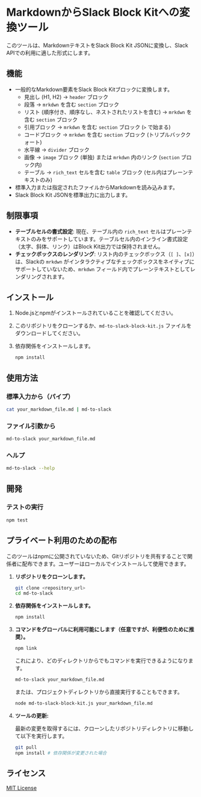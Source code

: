 # MarkdownからSlack Block Kitへの変換ツール

このツールは、MarkdownテキストをSlack Block Kit JSONに変換し、Slack APIでの利用に適した形式にします。

## 機能

- 一般的なMarkdown要素をSlack Block Kitブロックに変換します。
  - 見出し (H1, H2) -> `header` ブロック
  - 段落 -> `mrkdwn` を含む `section` ブロック
  - リスト (順序付き、順序なし、ネストされたリストを含む) -> `mrkdwn` を含む `section` ブロック
  - 引用ブロック -> `mrkdwn` を含む `section` ブロック (`>` で始まる)
  - コードブロック -> `mrkdwn` を含む `section` ブロック (トリプルバッククォート)
  - 水平線 -> `divider` ブロック
  - 画像 -> `image` ブロック (単独) または `mrkdwn` 内のリンク (`section` ブロック内)
  - テーブル -> `rich_text` セルを含む `table` ブロック (セル内はプレーンテキストのみ)
- 標準入力または指定されたファイルからMarkdownを読み込みます。
- Slack Block Kit JSONを標準出力に出力します。

## 制限事項

- **テーブルセルの書式設定**: 現在、テーブル内の `rich_text` セルはプレーンテキストのみをサポートしています。テーブルセル内のインライン書式設定（太字、斜体、リンク）はBlock Kit出力では保持されません。
- **チェックボックスのレンダリング**: リスト内のチェックボックス（`[ ]`、`[x]`）は、Slackの `mrkdwn` がインタラクティブなチェックボックスをネイティブにサポートしていないため、`mrkdwn` フィールド内でプレーンテキストとしてレンダリングされます。

## インストール

1.  Node.jsとnpmがインストールされていることを確認してください。
2.  このリポジトリをクローンするか、`md-to-slack-block-kit.js` ファイルをダウンロードしてください。
3.  依存関係をインストールします。

    ```bash
    npm install
    ```

## 使用方法

### 標準入力から（パイプ）

```bash
cat your_markdown_file.md | md-to-slack
```

### ファイル引数から

```bash
md-to-slack your_markdown_file.md
```

### ヘルプ

```bash
md-to-slack --help
```

## 開発

### テストの実行

```bash
npm test
```

## プライベート利用のための配布

このツールはnpmに公開されていないため、Gitリポジトリを共有することで関係者に配布できます。ユーザーはローカルでインストールして使用できます。

1.  **リポジトリをクローンします。**

    ```bash
    git clone <repository_url>
    cd md-to-slack
    ```

2.  **依存関係をインストールします。**

    ```bash
    npm install
    ```

3.  **コマンドをグローバルに利用可能にします（任意ですが、利便性のために推奨）。**

    ```bash
    npm link
    ```

    これにより、どのディレクトリからでもコマンドを実行できるようになります。

    ```bash
    md-to-slack your_markdown_file.md
    ```

    または、プロジェクトディレクトリから直接実行することもできます。

    ```bash
    node md-to-slack-block-kit.js your_markdown_file.md
    ```

4.  **ツールの更新:**

    最新の変更を取得するには、クローンしたリポジトリディレクトリに移動して以下を実行します。

    ```bash
    git pull
    npm install # 依存関係が変更された場合
    ```

## ライセンス

[MIT License](LICENSE)
